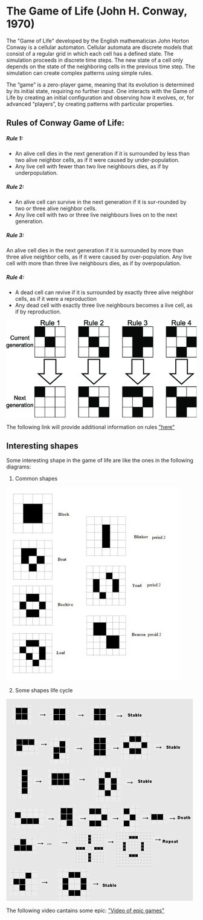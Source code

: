 # The Game of Life (John H. Conway, 1970)

The "Game of Life" developed by the English mathematician John Horton Conway is a cellular automaton. Cellular automata are discrete models that
 consist of a regular grid in which each cell has a defined state. The simulation proceeds in discrete time steps. The new state of a cell only
  depends on the state of the neighboring cells in the previous time step. The simulation can create complex patterns using simple rules.

The “game” is a zero-player game, meaning that its evolution is determined by its initial state, requiring no further input. One interacts with the
 Game of Life by creating an initial configuration and observing how it evolves, or, for advanced “players”, by creating patterns with particular
  properties.
  
## Rules of Conway Game of Life:

##### Rule 1:
* An alive cell dies in the next generation if it is surrounded by less than two alive neighbor cells, as if it were caused by under-population.
* Any live cell with fewer than two live neighbours dies, as if by underpopulation.

##### Rule 2:
* An alive cell can survive in the next generation if it is sur-rounded by two or three alive neighbor cells.
* Any live cell with two or three live neighbours lives on to the next generation.

##### Rule 3: 
An alive cell dies in the next generation if it is surrounded by more than three alive neighbor cells, as if it were caused by over-population.
Any live cell with more than three live neighbours dies, as if by overpopulation.


##### Rule 4:
* A dead cell can revive if it is surrounded by exactly three alive neighbor cells, as if it were a reproduction
* Any dead cell with exactly three live neighbours becomes a live cell, as if by reproduction.

![image](images/Rules-of-Conways-Game-of-Life.png)

The following link will provide additional information on rules ["here"](https://youtu.be/hY4M-W_OZ5s)

## Interesting shapes

Some interesting shape in the game of life are like the ones in the following diagrams:

1. Common shapes

![image](images/unnamed.jpg)

2. Some shapes life cycle

![image](images/life-examples.png)


The following video cantains some epic:
["Video of epic games"](https://youtu.be/C2vgICfQawE)


